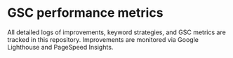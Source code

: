 # GSC performance metrics

All detailed logs of improvements, keyword strategies, and GSC metrics are tracked in this repository. Improvements are monitored via Google Lighthouse and PageSpeed Insights.
